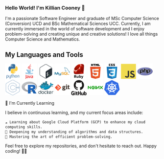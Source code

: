 ### Hello World! I'm Killian Cooney 👋 

I'm a passionate Software Engineer and graduate of MSc Computer Science (Conversion) UCD and BSc Mathematical Sciences UCC. Currently, I am currently immersed in the world of software development and I enjoy problem-solving and creating unique and creative solutions! I love all things Computer Science and Mathematics.

## My Languages and Tools

<p align="left"> 
<img width="50px" height="50px" src="https://github.com/devicons/devicon/blob/master/icons/python/python-original-wordmark.svg"/>
<img width="50px" height="50px" src="https://github.com/devicons/devicon/blob/master/icons/java/java-original-wordmark.svg"/>
  <img width="50px" height="50px" src="https://github.com/devicons/devicon/blob/master/icons/bash/bash-original.svg"/>
  <img width="50px" height="50px" src="https://github.com/devicons/devicon/blob/master/icons/mysql/mysql-original-wordmark.svg"/>
  <img width="50px" height="50px" src="https://github.com/devicons/devicon/blob/master/icons/ruby/ruby-original-wordmark.svg"/>
  <img width="50px" height="50px" src="https://github.com/devicons/devicon/blob/master/icons/html5/html5-original-wordmark.svg"/>
  <img width="50px" height="50px" src="https://github.com/devicons/devicon/blob/master/icons/css3/css3-original-wordmark.svg"/>
  <img width="50px" height="50px" src="https://github.com/devicons/devicon/blob/master/icons/javascript/javascript-original.svg"/>
  <img width="50px" height="50px" src="https://github.com/devicons/devicon/blob/master/icons/php/php-original.svg"/>
  <img width="50px" height="50px" src="https://github.com/devicons/devicon/blob/master/icons/cplusplus/cplusplus-line.svg"/>
  <img width="50px" height="50px" src="https://github.com/devicons/devicon/blob/master/icons/r/r-original.svg"/>
  <img width="50px" height="50px" src="https://github.com/devicons/devicon/blob/master/icons/docker/docker-original-wordmark.svg"/>
  <img width="50px" height="50px" src="https://github.com/devicons/devicon/blob/master/icons/git/git-original-wordmark.svg"/>
  <img width="50px" height="50px" src="https://github.com/devicons/devicon/blob/master/icons/github/github-original-wordmark.svg"/>
  <img width="50px" height="50px" src="https://github.com/devicons/devicon/blob/master/icons/nginx/nginx-original.svg"/>
  <img width="50px" height="50px" src="https://github.com/devicons/devicon/blob/master/icons/kubernetes/kubernetes-plain.svg"/>
</p>

🌱 I'm Currently Learning

I believe in continuous learning, and my current focus areas include:

    ☁️ Learning about Google Cloud Platform (GCP) to enhance my cloud computing skills.
    🧠 Deepening my understanding of algorithms and data structures.
    🚀 Mastering the art of efficient problem-solving.
    
Feel free to explore my repositories, and don't hesitate to reach out. Happy coding! 🚀✨
